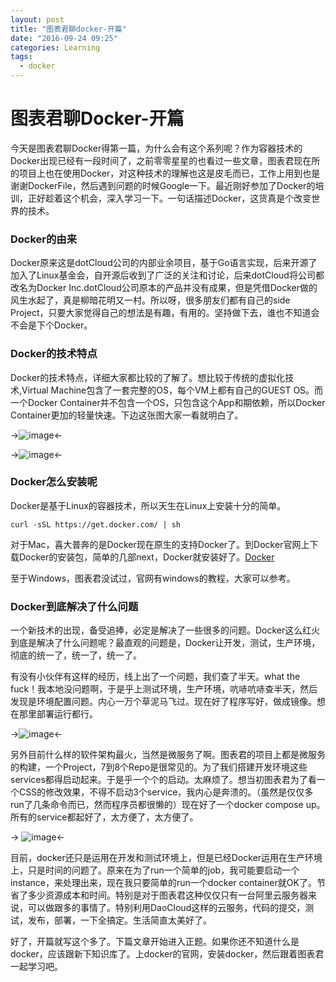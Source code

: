```yaml
---
layout: post
title: "图表君聊docker-开篇"
date: "2016-09-24 09:25"
categories: Learning
tags:
  - docker
---
```


# 图表君聊Docker-开篇
今天是图表君聊Docker得第一篇，为什么会有这个系列呢？作为容器技术的Docker出现已经有一段时间了，之前零零星星的也看过一些文章，图表君现在所的项目上也在使用Docker，对这种技术的理解也这是皮毛而已，工作上用到也是谢谢DockerFile，然后遇到问题的时候Google一下。最近刚好参加了Docker的培训，正好趁着这个机会，深入学习一下。一句话描述Docker，这货真是个改变世界的技术。

### Docker的由来
Docker原来这是dotCloud公司的内部业余项目，基于Go语言实现，后来开源了加入了Linux基金会，自开源后收到了广泛的关注和讨论，后来dotCloud将公司都改名为Docker Inc.dotCloud公司原本的产品并没有成果，但是凭借Docker做的风生水起了，真是柳暗花明又一村。所以呀，很多朋友们都有自己的side Project，只要大家觉得自己的想法是有趣，有用的。坚持做下去，谁也不知道会不会是下个Docker。

### Docker的技术特点
Docker的技术特点，详细大家都比较的了解了。想比较于传统的虚拟化技术,Virtual Machine包含了一套完整的OS，每个VM上都有自己的GUEST OS。而一个Docker Container并不包含一个OS，只包含这个App和期依赖，所以Docker Container更加的轻量快速。下边这张图大家一看就明白了。

->![image]({{url}}/resources/img/docker-img.PNG)<-

->![image]({{url}}/resources/img/vm-img.PNG)<-

### Docker怎么安装呢
Docker是基于Linux的容器技术，所以天生在Linux上安装十分的简单。

```curl -sSL https://get.docker.com/ | sh```

对于Mac，喜大普奔的是Docker现在原生的支持Docker了。到Docker官网上下载Docker的安装包，简单的几部next，Docker就安装好了。[Docker](https://www.docker.com/products/docker#/mac)

至于Windows，图表君没试过，官网有windows的教程，大家可以参考。

### Docker到底解决了什么问题
一个新技术的出现，备受追捧，必定是解决了一些很多的问题。Docker这么红火到底是解决了什么问题呢？最直观的问题是，Docker让开发，测试，生产环境，彻底的统一了，统一了，统一了。

有没有小伙伴有这样的经历，线上出了一个问题，我们查了半天。what the fuck！我本地没问题啊，于是乎上测试环境，生产环境，吭哧吭哧查半天，然后发现是环境配置问题。内心一万个草泥马飞过。现在好了程序写好，做成镜像。想在那里部署运行都行。

->![image]({{url}}/resources/img/cnm-img.jpg)<-

另外目前什么样的软件架构最火，当然是微服务了啊。图表君的项目上都是微服务的构建，一个Project，7到8个Repo是很常见的。为了我们搭建开发环境这些services都得启动起来。于是乎一个个的启动。太麻烦了。想当初图表君为了看一个CSS的修改效果，不得不启动3个service，我内心是奔溃的。（虽然是仅仅多run了几条命令而已，然而程序员都很懒的）现在好了一个docker compose up。所有的service都起好了，太方便了，太方便了。

-> ![image]({{url}}/resources/img/shuang-img.jpg)<-

目前，docker还只是运用在开发和测试环境上，但是已经Docker运用在生产环境上，只是时间的问题了。原来在为了run一个简单的job，我可能要启动一个instance，来处理出来，现在我只要简单的run一个docker container就OK了。节省了多少资源成本和时间。特别是对于图表君这种仅仅只有一台阿里云服务器来说，可以做跟多的事情了。特别利用DaoCloud这样的云服务，代码的提交，测试，发布，部署，一下全搞定。生活简直太美好了。

好了，开篇就写这个多了。下篇文章开始进入正题。如果你还不知道什么是docker，应该跟新下知识库了。上docker的官网，安装docker，然后跟着图表君一起学习吧。





